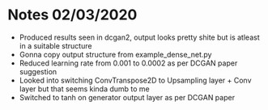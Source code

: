 # Notes 02/03/2020
- Produced results seen in dcgan2, output looks pretty shite but is atleast in a suitable structure
- Gonna copy output structure from example_dense_net.py
- Reduced learning rate from 0.001 to 0.0002 as per DCGAN paper suggestion
- Looked into switching ConvTranspose2D to Upsampling layer + Conv layer but that seems kinda dumb to me
- Switched to tanh on generator output layer as per DCGAN paper